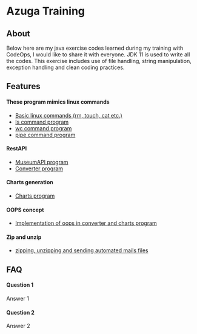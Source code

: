 
# Azuga Training

## About

Below here are my java exercise codes learned during my training with CodeOps, 
I would like to share it with everyone. JDK 11 is used to write all the codes.
This exercise includes use of file handling, string manipulation, exception handling and clean coding practices.

## Features
 #### These program mimics linux commands
- [Basic linux commands (rm, touch, cat etc.)](https://github.com/kartik-wanjari/javatraining/tree/dev/weekone)
- [ls command program](https://github.com/kartik-wanjari/javatraining/tree/dev/weekone)
- [wc command program](https://github.com/kartik-wanjari/javatraining/tree/dev/weekone)
- [pipe command program](https://github.com/kartik-wanjari/javatraining/tree/dev/weekone)

#### RestAPI
- [MuseumAPI program](https://github.com/kartik-wanjari/javatraining/tree/dev/restfulapi)
- [Converter program](https://github.com/kartik-wanjari/javatraining/tree/dev/restfulapi)

#### Charts generation
- [Charts program](https://github.com/kartik-wanjari/javatraining/tree/dev/charts)

#### OOPS concept
- [Implementation of oops in converter and charts program](https://github.com/kartik-wanjari/javatraining/tree/dev/oopsimpl)

#### Zip and unzip
- [zipping, unzipping and sending automated mails files](https://github.com/kartik-wanjari/javatraining/tree/dev/zipper)


## FAQ

#### Question 1

Answer 1

#### Question 2

Answer 2

